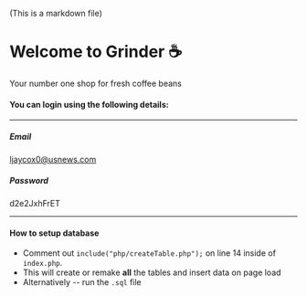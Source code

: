 (This is a markdown file)

# Welcome to Grinder ☕
Your number one shop for fresh coffee beans

#### You can login using the following details:

---

##### Email

ljaycox0@usnews.com

##### Password

d2e2JxhFrET

---

#### How to setup database

-   Comment out `include("php/createTable.php");` on line 14 inside of `index.php`.
-   This will create or remake **all** the tables and insert data on page load
-   Alternatively -- run the `.sql` file
